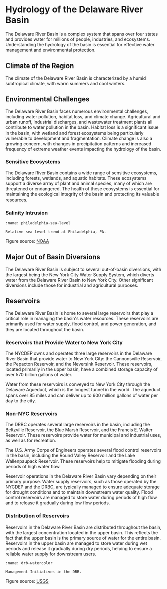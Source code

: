 # Hydrology of the Delaware River Basin

The Delaware River Basin is a complex system that spans over four states and provides water for millions of people, industries, and ecosystems. Understanding the hydrology of the basin is essential for effective water management and environmental protection.

## Climate of the Region
The climate of the Delaware River Basin is characterized by a humid subtropical climate, with warm summers and cool winters.


## Environmental Challenges
The Delaware River Basin faces numerous environmental challenges, including water pollution, habitat loss, and climate change. Agricultural and urban runoff, industrial discharges, and wastewater treatment plants all contribute to water pollution in the basin. Habitat loss is a significant issue in the basin, with wetland and forest ecosystems being particularly vulnerable to development and fragmentation. Climate change is also a growing concern, with changes in precipitation patterns and increased frequency of extreme weather events impacting the hydrology of the basin.

### Sensitive Ecosystems
The Delaware River Basin contains a wide range of sensitive ecosystems, including forests, wetlands, and aquatic habitats. These ecosystems support a diverse array of plant and animal species, many of which are threatened or endangered. The health of these ecosystems is essential for maintaining the ecological integrity of the basin and protecting its valuable resources.

### Salinity Intrusion

```{figure} ../../images/phili_sea_level.png
:name: philadelphia-sea-level

Relative sea level trend at Philadelphia, PA.
```

Figure source: [NOAA](https://tidesandcurrents.noaa.gov/sltrends/sltrends_station.shtml?id=8545240)


## Major Out of Basin Diversions
The Delaware River Basin is subject to several out-of-basin diversions, with the largest being the New York City Water Supply System, which diverts water from the Delaware River Basin to New York City. Other significant diversions include those for industrial and agricultural purposes.

## Reservoirs
The Delaware River Basin is home to several large reservoirs that play a critical role in managing the basin's water resources. These reservoirs are primarily used for water supply, flood control, and power generation, and they are located throughout the basin.

### Reservoirs that Provide Water to New York City
The NYCDEP owns and operates three large reservoirs in the Delaware River Basin that provide water to New York City: the Cannonsville Reservoir, the Pepacton Reservoir, and the Neversink Reservoir. These reservoirs, located primarily in the upper basin, have a combined storage capacity of over 570 billion gallons of water.

Water from these reservoirs is conveyed to New York City through the Delaware Aqueduct, which is the longest tunnel in the world. The aqueduct spans over 85 miles and can deliver up to 600 million gallons of water per day to the city.

### Non-NYC Reservoirs
The DRBC operates several large reservoirs in the basin, including the Beltzville Reservoir, the Blue Marsh Reservoir, and the Francis E. Walter Reservoir. These reservoirs provide water for municipal and industrial uses, as well as for recreation.

The U.S. Army Corps of Engineers operates several flood control reservoirs in the basin, including the Round Valley Reservoir and the Lake Wallenpaupack Reservoir. These reservoirs help to mitigate flooding during periods of high water flow.

Reservoir operations in the Delaware River Basin vary depending on their primary purpose. Water supply reservoirs, such as those operated by the NYCDEP and the DRBC, are typically managed to ensure adequate storage for drought conditions and to maintain downstream water quality. Flood control reservoirs are managed to store water during periods of high flow and to release it gradually during low flow periods.

### Distribution of Reservoirs
Reservoirs in the Delaware River Basin are distributed throughout the basin, with the largest concentration located in the upper basin. This reflects the fact that the upper basin is the primary source of water for the entire basin. Reservoirs in the upper basin are managed to store water during wet periods and release it gradually during dry periods, helping to ensure a reliable water supply for downstream users.

```{figure} ../../images/drb_watercolor_viz.jpg
:name: drb-watercolor

Management Initiatives in the DRB.
```
Figure source: [USGS](https://labs.waterdata.usgs.gov/visualizations/delaware-basin-story/index.html#/)
